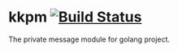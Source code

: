 # kkpm [![Build Status](https://travis-ci.org/prometheus/prometheus.svg)](https://travis-ci.org/prometheus/prometheus)
The private message module for golang project.
